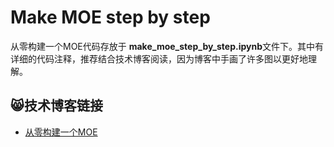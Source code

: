 # Make MOE step by step

从零构建一个MOE代码存放于 **make_moe_step_by_step.ipynb**文件下。其中有详细的代码注释，推荐结合技术博客阅读，因为博客中手画了许多图以更好地理解。

## 😸技术博客链接

- [从零构建一个MOE](https://zhuanlan.zhihu.com/p/701777558)

